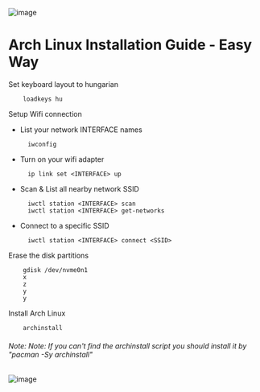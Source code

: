 ![image](https://github.com/sonus89/linux_scripts/assets/10185202/ceb711b0-d548-4386-b7f5-b830d202c855)
# Arch Linux Installation Guide - Easy Way

Set keyboard layout to hungarian

		loadkeys hu
    
Setup Wifi connection

- List your network INTERFACE names

		iwconfig
	
- Turn on your wifi adapter 
	
  		ip link set <INTERFACE> up
		
- Scan & List all nearby network SSID
	
  		iwctl station <INTERFACE> scan
		iwctl station <INTERFACE> get-networks
	
- Connect to a specific SSID
	
 		iwctl station <INTERFACE> connect <SSID>
    
Erase the disk partitions
	
	 	gdisk /dev/nvme0n1
		x
		z
		y
		y

Install Arch Linux

		archinstall
###### *Note: Note: If you can't find the archinstall script you should install it by "pacman -Sy archinstall"*


![image](https://github.com/sonus89/linux_scripts/assets/10185202/bc868553-21da-4314-8dd8-11c0dd779d95)


		
    
